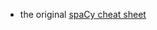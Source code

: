 - the original [spaCy cheat sheet](https://github.com/explosion/assets/blob/main/spaCy/spaCy-cheat-sheet.pdf)
